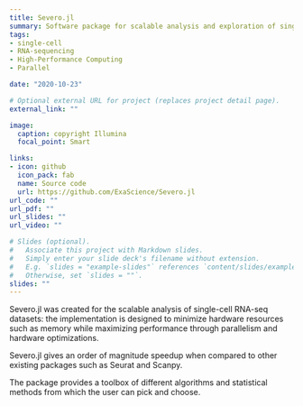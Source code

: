 ```yaml
---
title: Severo.jl
summary: Software package for scalable analysis and exploration of single-cell RNA-seq datasets
tags:
- single-cell
- RNA-sequencing
- High-Performance Computing
- Parallel

date: "2020-10-23"

# Optional external URL for project (replaces project detail page).
external_link: ""

image:
  caption: copyright Illumina
  focal_point: Smart

links:
- icon: github
  icon_pack: fab
  name: Source code
  url: https://github.com/ExaScience/Severo.jl
url_code: ""
url_pdf: ""
url_slides: ""
url_video: ""

# Slides (optional).
#   Associate this project with Markdown slides.
#   Simply enter your slide deck's filename without extension.
#   E.g. `slides = "example-slides"` references `content/slides/example-slides.md`.
#   Otherwise, set `slides = ""`.
slides: ""
---
```


Severo.jl was created for the scalable analysis of single-cell RNA-seq datasets: the implementation is designed to minimize hardware resources such as memory while maximizing performance through parallelism and hardware optimizations.

Severo.jl gives an order of magnitude speedup when compared to other existing packages such as Seurat and Scanpy.

The package provides a toolbox of different algorithms and statistical methods from which the user can pick and choose.
